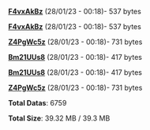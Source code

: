 [**F4vxAkBz**](/data/F4vxAkBz.txt) (28/01/23 - 00:18)- 537 bytes

[**F4vxAkBz**](/data/F4vxAkBz.txt) (28/01/23 - 00:18)- 537 bytes

[**Z4PgWc5z**](/data/Z4PgWc5z.txt) (28/01/23 - 00:18)- 731 bytes

[**Bm21UUs8**](/data/Bm21UUs8.txt) (28/01/23 - 00:18)- 417 bytes

[**Bm21UUs8**](/data/Bm21UUs8.txt) (28/01/23 - 00:18)- 417 bytes

[**Z4PgWc5z**](/data/Z4PgWc5z.txt) (28/01/23 - 00:18)- 731 bytes

**Total Datas**: 6759

**Total Size**: 39.32 MB / 39.3 MB